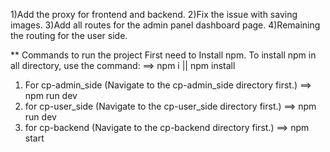 1)Add the proxy for frontend and backend.
2)Fix the issue with saving images.
3)Add all routes for the admin panel dashboard page.
4)Remaining the routing for the user side.



** Commands to run the project
First need to Install npm. To install npm in all directory, use the command: ==> npm i || npm install 

1) For cp-admin_side
  (Navigate to the cp-admin_side directory first.) ==> npm run dev
2) for cp-user_side 
   (Navigate to the cp-user_side directory first.) ==> npm run dev
3) for cp-backend
    (Navigate to the cp-backend directory first.) ==> npm start 
